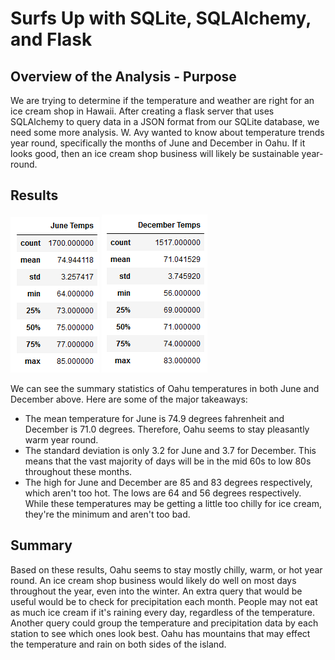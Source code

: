 # Surfs Up with SQLite, SQLAlchemy, and Flask

## Overview of the Analysis - Purpose

We are trying to determine if the temperature and weather are right for an ice cream shop in Hawaii. After creating a flask server that uses SQLAlchemy to query data in a JSON format from our SQLite database, we need some more analysis. W. Avy wanted to know about temperature trends year round, specifically the months of June and December in Oahu. If it looks good, then an ice cream shop business will likely be sustainable year-round. 

## Results

![June Temps](Images/June_Temps.png) ![December Temps](Images/December_Temps.png)

We can see the summary statistics of Oahu temperatures in both June and December above. Here are some of the major takeaways:
  - The mean temperature for June is 74.9 degrees fahrenheit and December is 71.0 degrees. Therefore, Oahu seems to stay pleasantly warm year round. 
  - The standard deviation is only 3.2 for June and 3.7 for December. This means that the vast majority of days will be in the mid 60s to low 80s throughout these months. 
  - The high for June and December are 85 and 83 degrees respectively, which aren't too hot. The lows are 64 and 56 degrees respectively. While these temperatures may be getting a little too chilly for ice cream, they're the minimum and aren't too bad. 

## Summary

Based on these results, Oahu seems to stay mostly chilly, warm, or hot year round. An ice cream shop business would likely do well on most days throughout the year, even into the winter. An extra query that would be useful would be to check for precipitation each month. People may not eat as much ice cream if it's raining every day, regardless of the temperature. Another query could group the temperature and precipitation data by each station to see which ones look best. Oahu has mountains that may effect the temperature and rain on both sides of the island. 
